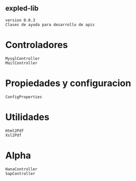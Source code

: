 ## expled-lib 
	version 0.0.3
	Clases de ayuda para desarrollo de apis

# Controladores
	MysqlController
	MailController

# Propiedades y configuracion
	ConfigProperties
	
# Utilidades	
	Html2Pdf
	Xsl2Pdf

# Alpha
	HanaController
	SapController